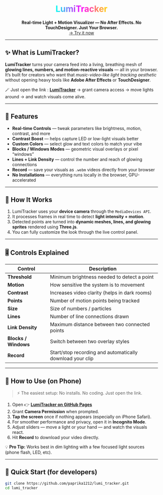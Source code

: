 <h1 align="center">
  <span style="background: linear-gradient(90deg, #00fff0, #ff00ff, #ffd700); -webkit-background-clip: text; -webkit-text-fill-color: transparent;">LumiTracker</span>
</h1>

<p align="center">
  <strong>Real-time Light + Motion Visualizer — No After Effects. No TouchDesigner. Just Your Browser.</strong><br>
  <a href="[https://github.com/paprika1212/lumi_tracker/tree/main](https://paprika1212.github.io/lumi_tracker/)">→ Try it now</a>
</p>

---

## ✨ What is LumiTracker?

**LumiTracker** turns your camera feed into a living, breathing mesh of **glowing lines, numbers, and motion-reactive visuals** — all in your browser.  
It’s built for creators who want that *music-video-like light tracking aesthetic* without opening heavy tools like **Adobe After Effects** or **TouchDesigner**.

🪄 Just open the link : [**LumiTracker**](https://paprika1212.github.io/lumi_tracker/)  → grant camera access → move lights around → and watch visuals come alive.

---

## 🎥 Features

-  **Real-time Controls** — tweak parameters like brightness, motion, contrast, and more  
-  **Contrast Boost** — helps capture LED or low-light visuals better  
-  **Custom Colors** — select glow and text colors to match your vibe  
-  **Blocks / Windows Modes** — geometric visual overlays or pixel “windows”  
-  **Lines + Link Density** — control the number and reach of glowing connections  
-  **Record** — save your visuals as `.webm` videos directly from your browser  
-  **No Installations** — everything runs locally in the browser, GPU-accelerated  

---

## 🧠 How It Works

1. LumiTracker uses your **device camera** through the `MediaDevices API`.  
2. It processes frames in real time to detect **light intensity + motion**.  
3. Detected points are turned into **dynamic meshes, lines, and glowing sprites** rendered using **Three.js**.  
4. You can fully customize the look through the live control panel.  

---

## 🎚️ Controls Explained

| Control | Description |
|----------|--------------|
| **Threshold** | Minimum brightness needed to detect a point |
| **Motion** | How sensitive the system is to movement |
| **Contrast** | Increases video clarity (helps in dark rooms) |
| **Points** | Number of motion points being tracked |
| **Size** | Size of numbers / particles |
| **Lines** | Number of line connections drawn |
| **Link Density** | Maximum distance between two connected points |
| **Blocks / Windows** | Switch between two overlay styles |
| **Record** | Start/stop recording and automatically download your clip |

---

## 📱 How to Use (on Phone)

> ⚡ The easiest setup: No installs. No coding. Just open the link.

1. Open 👉 [**LumiTracker on GitHub Pages**](https://paprika1212.github.io/lumi_tracker/)  
2. Grant **Camera Permission** when prompted.  
3. **Tap the screen** once if nothing appears (especially on iPhone Safari).  
4. For smoother performance and privacy, open it in **Incognito Mode**.  
5. Adjust sliders — move a light or your hand — and watch the visuals react.  
6. Hit **Record** to download your video directly.

💡 **Pro Tip:** Works best in dim lighting with a few focused light sources (phone flash, LED, etc).

---

## 🚀 Quick Start (for developers)

```bash
git clone https://github.com/paprika1212/lumi_tracker.git
cd lumi_tracker

